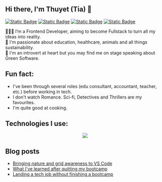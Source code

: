 ## Hi there, I'm Thuyet (Tia) 🌻  
<a href="https://x.com/thuyet311">![Static Badge](https://img.shields.io/badge/X(Twitter)-black)</a>
<a href="https://tia-code.netlify.app/">![Static Badge](https://img.shields.io/badge/Portfolio-purple)</a>
<a href="https://www.linkedin.com/in/thuyet-ng-03">![Static Badge](https://img.shields.io/badge/Linkedin-blue)</a>
<a href="https://tiacancode.hashnode.dev/">![Static Badge](https://img.shields.io/badge/Hashnode-2962FF)</a>

👩🏻‍💻 I’m a Frontend Developer, aiming to become Fullstack to turn all my ideas into reality.  
🔭 I'm passionate about education, healthcare, animals and all things sustainability.  
🌿 I'm an introvert at heart but you may find me on stage speaking about Green Software.

## Fun fact: 
- I've been through several roles (edu consultant, accountant, teacher, etc.) before working in tech.
- I don't watch Romance. Sci-fi, Detectives and Thrillers are my favourites.
- I'm quite good at cooking.

## Technologies I use:
<p align="center">
  <a href="https://skillicons.dev">
    <img src="https://skillicons.dev/icons?i=html,css,js,ts,go,react,nextjs,vue,svelte,git,postman,supabase,figma,cypress" />
  </a>
</p>

## Blog posts
- [Bringing nature and grid awareness to VS Code](https://branch.climateaction.tech/issues/issue-9/everyday-green-coding-bringing-nature-and-grid-awareness-to-visual-studio-code/)
- [What I've learned after quitting my bootcamp](https://tiacancode.hashnode.dev/what-ive-learned-after-quitting-my-coding-bootcamp)
- [Landing a tech job without finishing a bootcamp](https://tiacancode.hashnode.dev/landing-tech-jobs-without-finishing-the-coding-bootcamp-cl13wti2n02t8bynv1m0q7olm?source=more_articles_bottom_blogs)

<!--
**liti-dev/liti-dev** is a ✨ _special_ ✨ repository because its `README.md` (this file) appears on your GitHub profile.

Here are some ideas to get you started:

- 🔭 I’m currently working on ...
- 🌱 I’m currently learning ...
- 👯 I’m looking to collaborate on ...
- 🤔 I’m looking for help with ...
- 💬 Ask me about ...
- 📫 How to reach me: ...
- 😄 Pronouns: ...
- ⚡ Fun fact: ...
-->
